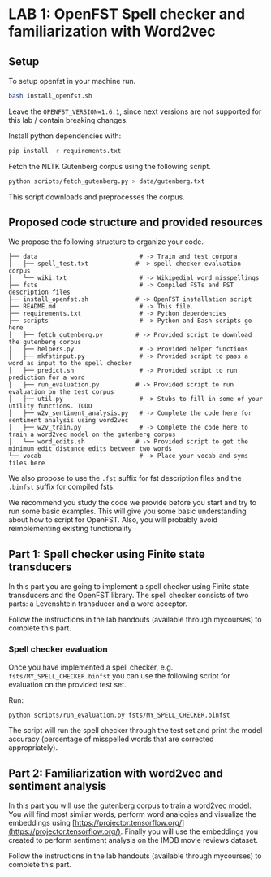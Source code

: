 # LAB 1: OpenFST Spell checker and familiarization with Word2vec

## Setup

To setup openfst in your machine run.

```bash
bash install_openfst.sh
```

Leave the `OPENFST_VERSION=1.6.1`, since next versions are not supported for this lab / contain breaking changes.

Install python dependencies with:

```bash
pip install -r requirements.txt
```

Fetch the NLTK Gutenberg corpus using the following script.

```bash
python scripts/fetch_gutenberg.py > data/gutenberg.txt
```
This script downloads and preprocesses the corpus.

## Proposed code structure and provided resources

We propose the following structure to organize your code.
```
├── data                            # -> Train and test corpora
│   ├── spell_test.txt             # -> spell checker evaluation corpus
│   └── wiki.txt                    # -> Wikipedial word misspellings
├── fsts                            # -> Compiled FSTs and FST description files
├── install_openfst.sh             # -> OpenFST installation script
├── README.md                       # -> This file.
├── requirements.txt                # -> Python dependencies
├── scripts                         # -> Python and Bash scripts go here
│   ├── fetch_gutenberg.py         # -> Provided script to download the gutenberg corpus
│   ├── helpers.py                  # -> Provided helper functions
│   ├── mkfstinput.py               # -> Provided script to pass a word as input to the spell checker
│   ├── predict.sh                  # -> Provided script to run prediction for a word
│   ├── run_evaluation.py          # -> Provided script to run evaluation on the test corpus
│   ├── util.py                     # -> Stubs to fill in some of your utility functions. TODO
│   ├── w2v_sentiment_analysis.py   # -> Complete the code here for sentiment analysis using word2vec
│   ├── w2v_train.py                # -> Complete the code here to train a word2vec model on the gutenberg corpus
│   └── word_edits.sh              # -> Provided script to get the minimum edit distance edits between two words
└── vocab                           # -> Place your vocab and syms files here
```
We also propose to use the `.fst` suffix for fst description files and the `.binfst` suffix for compiled fsts.

We recommend you study the code we provide before you start and try to run some basic examples.
This will give you some basic understanding about how to script for OpenFST.
Also, you will probably avoid reimplementing existing functionality


## Part 1: Spell checker using Finite state transducers

In this part you are going to implement a spell checker using Finite state transducers and the
OpenFST library. The spell checker consists of two parts: a Levenshtein transducer and a word
acceptor.

Follow the instructions in the lab handouts (available through mycourses) to complete this part.

### Spell checker evaluation

Once you have implemented a spell checker, e.g. `fsts/MY_SPELL_CHECKER.binfst` you can use the
following script for evaluation on the provided test set.

Run:

```bash
python scripts/run_evaluation.py fsts/MY_SPELL_CHECKER.binfst
```

The script will run the spell checker through the test set and print the model accuracy (percentage
of misspelled words that are corrected appropriately).


## Part 2: Familiarization with word2vec and sentiment analysis

In this part you will use the gutenberg corpus to train a word2vec model. You will find most
similar words, perform word analogies and visualize the embeddings using
[https://projector.tensorflow.org/](https://projector.tensorflow.org/). Finally you will use the
embeddings you created to perform sentiment analysis on the IMDB movie reviews dataset.

Follow the instructions in the lab handouts (available through mycourses) to complete this part.
